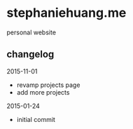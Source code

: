 # stephaniehuang.me
personal website

## changelog
2015-11-01
 * revamp projects page
 * add more projects

2015-01-24
 * initial commit